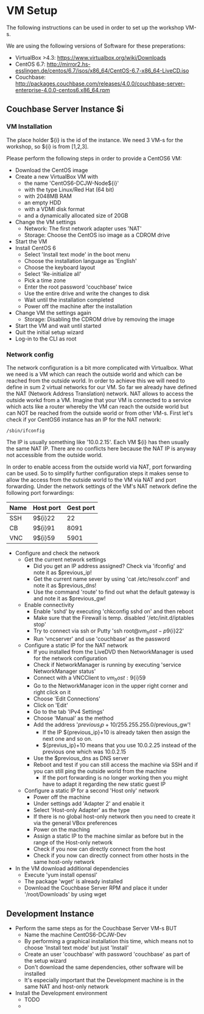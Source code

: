 # VM Setup

The following instructions can be used in order to set up the workshop VM-s. 

We are using the following versions of Software for these preperations:

* VirtualBox >4.3: https://www.virtualbox.org/wiki/Downloads
* CentOS 6.7: http://mirror2.hs-esslingen.de/centos/6.7/isos/x86_64/CentOS-6.7-x86_64-LiveCD.iso
* Couchbase: http://packages.couchbase.com/releases/4.0.0/couchbase-server-enterprise-4.0.0-centos6.x86_64.rpm

## Couchbase Server Instance $i

### VM Installation

The place holder ${i} is the id of the instance. We need 3 VM-s for the workshop, so ${i} is from [1,2,3].

Please perform the following steps in order to provide a CentOS6 VM:

* Download the CentOS image
* Create a new VirtualBox VM with 
  * the name 'CentOS6-DCJW-Node${i}' 
  * with the type Linux/Red Hat (64 bit)
  * with 2048MB RAM
  * an empty HDD
  * with a VDMI disk format
  * and a dynamically allocated size of 20GB
* Change the VM settings
  * Network: The first network adapter uses 'NAT'
  * Storage: Choose the CentOS iso image as a CDROM drive
* Start the VM
* Install CentOS 6
  * Select 'Install text mode' in the boot menu
  * Choose the installation language as 'English'
  * Choose the keyboard layout
  * Select 'Re-initialize all'
  * Pick a time zone
  * Enter the root password 'couchbase' twice
  * Use the entire drive and write the changes to disk
  * Wait until the installation completed
  * Power off the machine after the installation
* Change VM the settings again 
  * Storage: Disabling the CDROM drive by removing the image
* Start the VM and wait until started
* Quit the initial setup wizard
* Log-in to the CLI as root

### Network config

The network configuration is a bit more complicated with Virtualbox. What we need is a VM which can reach the outside world and which can be reached from the outside world. In order to achieve this we will need to define in sum 2 virtual networks for our VM. So far we already have defined the NAT (Network Address Translation) network. NAT allows to access the outside workd from a VM. Imagine that your VM is connected to a service which acts like a router whereby the VM can reach the outside world but can NOT be reached from the outside world or from other VM-s. First let's check if yor CentOS6 instance has an IP for the NAT network:

```
/sbin/ifconfig
```

The IP is usually something like '10.0.2.15'. Each VM ${i} has then usually the same NAT IP. There are no conflicts here because the NAT IP is anyway not accessible from the outside world.

In order to enable access from the outside world via NAT, port forwarding can be used. So to simplify further configuration steps it makes sense to allow the access from the outside world to the VM via NAT and port forwarding. Under the network settings of the VM's NAT network define the following port forwardings:

| Name          | Host port           | Gest port |
| ------------- |---------------------|---------- |
| SSH           |9${i}22              | 22        |
| CB            |9${i}91              | 8091      |
| VNC           |9${i}59              | 5901      |



* Configure and check the network
  * Get the current network settings
    * Did you get an IP address assigned? Check via 'ifconfig' and note it as $previous_ip!
    * Get the current name sever by using 'cat /etc/resolv.conf' and note it as $previous_dns!
    * Use the command 'route' to find out what the default gateway is and note it as $previous_gw!
  * Enable connectivity
    * Enable 'sshd' by executing 'chkconfig sshd on' and then reboot
    * Make sure that the Firewall is temp. disabled '/etc/init.d/iptables stop'
    * Try to connect via ssh or Putty 'ssh root@$vm_host -p 9${i}22'
    * Run 'vncserver' and use 'couchbase' as the password
  * Configure a static IP for the NAT network
    * If you installed from the LiveDVD then NetworkManager is used for the network configuration
    * Check if NetworkManager is running by executing 'service NetworkManager status'
    * Connect with a VNCClient to $vm_host:9${i}59
    * Go to the NetworkManager icon in the upper right corner and right click on it
    * Choose 'Edit Connections'
    * Click on 'Edit'
    * Go to the tab 'IPv4 Settings'
    * Choose 'Manual' as the method
    * Add the address '${previous_ip}+10/255.255.255.0/$previous_gw'! 
       * If the IP ${previous_ip}+10 is already taken then assign the next one and so on.
       * ${previus_ip}+10 means that you use 10.0.2.25 instead of the previous one which was 10.0.2.15 
    * Use the $previous_dns as DNS server
    * Reboot and test if you can still access the machine via SSH and if you can still ping the outside world from the machine
       * If the port forwarding is no longer working then you might have to adapt it regarding the new static guest IP
   * Configure a static IP for a second 'Host only' network
       * Power off the machine
       * Under settings add 'Adapter 2' and enable it
       * Select 'Host-only Adapter' as the type
       * If there is no global host-only network then you need to create it via the general VBox preferences
       * Power on the maching
       * Assign a static IP to the machine similar as before but in the range of the Host-only network
       * Check if you now can directly connect from the host
       * Check if you now can directly connect from other hosts in the same host-only network
* In the VM download additional dependencies
  * Execute 'yum install openssl'
  * The package 'wget' is already installed
  * Download the Couchbase Server RPM and place it under '/root/Downloads' by using wget

  
## Development Instance

* Perform the same steps as for the Couchbase Server VM-s BUT
   * Name the machine CentOS6-DCJW-Dev 
   * By performing a graphical installation this time, which means not to choose 'Install text mode' but just 'Install'
   * Create an user 'couchbase' with password 'couchbase' as part of the setup wizard 
   * Don't download the same dependencies, other software will be installed
   * It's especially important that the Development machine is in the same NAT and host-only network
* Install the Development environment
   * TODO 
   * 
